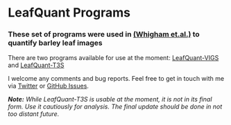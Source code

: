 # LeafQuant Programs

### These set of programs were used in [(Whigham et.al.)]() to quantify barley leaf images

There are two programs available for use at the moment: [LeafQuant-VIGS](LeafQuant-VIGS) and [LeafQuant-T3S](LeafQuant-T3S)

I welcome any comments and bug reports. Feel free to get in touch with me via [Twitter](https://twitter.com/divyamistry) or [GitHub Issues](https://github.com/divyamistry/leafquant/issues).

_**Note:** While LeafQuant-T3S is usable at the moment, it is not in its final form. Use it cautiously for analysis. The final update should be done in not too distant future._
